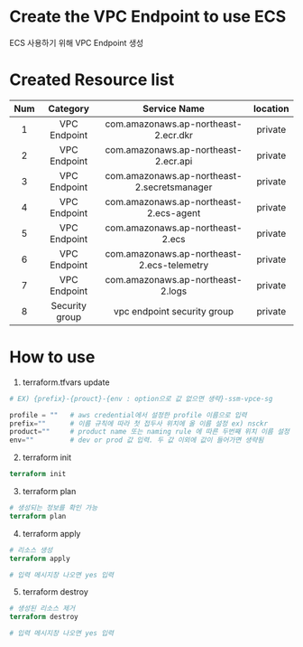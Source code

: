 # Create the VPC Endpoint to use ECS
ECS 사용하기 위해 VPC Endpoint 생성

# Created Resource list
|Num|Category|Service Name|location|
|:---:|:---:|:---:|:---:|
|1  |VPC Endpoint   |com.amazonaws.ap-northeast-2.ecr.dkr           |private|
|2  |VPC Endpoint   |com.amazonaws.ap-northeast-2.ecr.api           |private|
|3  |VPC Endpoint   |com.amazonaws.ap-northeast-2.secretsmanager    |private|
|4  |VPC Endpoint   |com.amazonaws.ap-northeast-2.ecs-agent         |private|
|5  |VPC Endpoint   |com.amazonaws.ap-northeast-2.ecs               |private|
|6  |VPC Endpoint   |com.amazonaws.ap-northeast-2.ecs-telemetry     |private|
|7  |VPC Endpoint   |com.amazonaws.ap-northeast-2.logs              |private|
|8  |Security group |vpc endpoint security group                    |private|


# How to use
1. terraform.tfvars update
```terraform
# EX) {prefix}-{prouct}-{env : option으로 값 없으면 생략}-ssm-vpce-sg

profile = ""   # aws credential에서 설정한 profile 이름으로 입력
prefix=""      # 이름 규칙에 따라 첫 접두사 위치에 올 이름 설정 ex) nsckr
product=""     # product name 또는 naming rule 에 따른 두번째 위치 이름 설정
env=""         # dev or prod 값 입력. 두 값 이외에 값이 들어가면 생략됨
```

2. terraform init
```terraform
terraform init
```

3. terraform plan
```terraform
# 생성되는 정보를 확인 가능
terraform plan
```

4. terraform apply
```terraform
# 리소스 생성
terraform apply

# 입력 메시지창 나오면 yes 입력
```

5. terraform destroy
```terraform
# 생성된 리소스 제거
terraform destroy

# 입력 메시지창 나오면 yes 입력
```